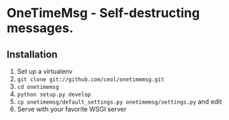 # OneTimeMsg - Self-destructing messages.

## Installation

1. Set up a virtualenv
2. `git clone git://github.com/ceol/onetimemsg.git`
3. `cd onetimemsg`
4. `python setup.py develop`
5. `cp onetimemsg/default_settings.py onetimemsg/settings.py` and edit
6. Serve with your favorite WSGI server